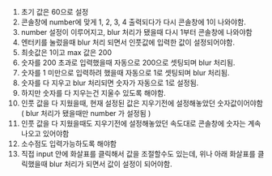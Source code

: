 1. 초기 값은 60으로 설정
2. 콘솔창에 number에 맞게 1, 2, 3, 4 출력되다가 다시 콘솔창에 1이 나와야함.
3. number 설정이 이루어지고, blur 처리가 됐을때 다시 1부터 콘솔창에 나와야함
4. 엔터키를 눌렀을때 blur 처리 되면서 인풋값에 입력한 값이 설정되어야함.
5. 최솟값은 1이고 max 값은 200 
6. 숫자를 200 초과로 입력했을때 자동으로 200으로 셋팅되며 blur 처리됨.
7. 숫자를 1 미만으로 입력하려 했을때 자동으로 1로 셋팅되며 blur 처리됨.
8. 숫자를 다 지우고 blur 처리되면 숫자가 자동으로 1로 설정됨.
9. 하지만 숫자를 다 지우는건 지울수 있도록 해야함.
10. 인풋 값을 다 지웠을때, 현재 설정된 값은 지우기전에 설정해놓았던 숫자값이어야함 ( blur 처리가 됐을때만 number 가 설정됨 )
11. 인풋 값을 다 지웠을때도 지우기전에 설정해놓았던 속도대로 콘솔창에 숫자는 계속 나오고 있어야함
12. 소수점도 입력가능하도록 해야함
13. 직접 input 안에 화살표를 클릭해서 값을 조절할수도 있는데, 위나 아래 화살표를 클릭했을때 blur 처리가 되면서 값이 설정이 되어야함.
